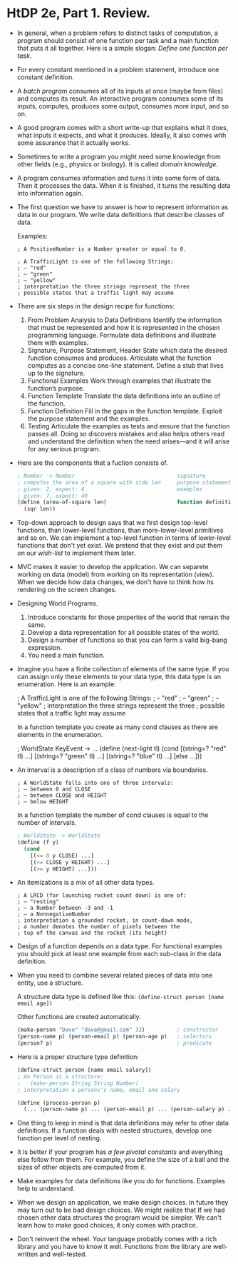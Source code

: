 HtDP 2e, Part 1. Review.
========================

* In general, when a problem refers to distinct tasks of computation, a program
should consist of one function per task and a main function that puts it all together.
Here is a simple slogan: *Define one function per task*.

* For every constant mentioned in a problem statement, introduce one constant definition.

* A *batch program* consumes all of its inputs at once (maybe from files)
and computes its result. An interactive program consumes some of its inputs,
computes, produces some output, consumes more input, and so on.

* A good program comes with a short write-up that explains what it does,
what inputs it expects, and what it produces. Ideally, it also comes with
some assurance that it actually works.

* Sometimes to write a program you might need some knowledge from other fields
(e.g., physics or biology). It is called *domain knowledge*.

* A program consumes information and turns it into some form of data.
Then it processes the data. When it is finished, it turns the resulting
data into information again.

* The first question we have to answer is how to represent information as data in our program.
We write data definitions that describe classes of data.

    Examples:
    ```
    ; A PositiveNumber is a Number greater or equal to 0. 
    ```
    ```
    ; A TrafficLight is one of the following Strings:
    ; – "red"
    ; – "green"
    ; – "yellow"
    ; interpretation the three strings represent the three 
    ; possible states that a traffic light may assume
    ```

* There are six steps in the design recipe for functions:
   1. From Problem Analysis to Data Definitions
      Identify the information that must be represented and how it is represented
      in the chosen programming language.
      Formulate data definitions and illustrate them with examples.
   2. Signature, Purpose Statement, Header
      State which data the desired function consumes and produces.
      Articulate what the function computes as a concise one-line statement.
      Define a stub that lives up to the signature.
   3. Functional Examples
      Work through examples that illustrate the function’s purpose.
   4. Function Template
      Translate the data definitions into an outline of the function.
   5. Function Definition
      Fill in the gaps in the function template. Exploit the purpose statement and the examples.
   6. Testing
      Articulate the examples as tests and ensure that the function passes all.
      Doing so discovers mistakes and also helps others read and understand the definition
      when the need arises—and it will arise for any serious program.

* Here are the components that a fuction consists of.
    ```lisp
    ; Number -> Number                                signature
    ; computes the area of a square with side len     purpose statement
    ; given: 2, expect: 4                             examples
    ; given: 7, expect: 49
    (define (area-of-square len)                      function definition (body)
      (sqr len))
    ```

* Top-down approach to design says that we first design top-level functions, than lower-level functions, than more-lower-level primitives and so on. We can implement a top-level function in terms of lower-level functions that don't yet exist. We pretend that they exist and put them on our *wish-list* to implement them later.

* MVC makes it easier to develop the application. We can separete working on data (model) from working on its representation (view). When we decide how data changes, we don't have to think how its rendering on the screen changes.


* Designing World Programs.
   1. Introduce constants for those properties of the world that remain the same.
   2. Develop a data representation for all possible states of the world.
   3. Design a number of functions so that you can form a valid big-bang expression.
   4. You need a main function.

* Imagine you have a finite collection of elements of the same type. If you can assign only these elements to your data type, this data type is an enumeration. Here is an example:

   ; A TrafficLight is one of the following Strings:
   ; – "red"
   ; – "green"
   ; – "yellow"
   ; interpretation the three strings represent the three 
   ; possible states that a traffic light may assume 

   In a function template you create as many cond clauses as there are elements in the enumeration.
   
   ; WorldState KeyEvent -> ...
   (define (next-light tl)
     (cond
       [(string=? "red" tl) ...]
       [(string=? "green" tl) ...]
       [(string=? "blue" tl) ...]
       [else ...]))

* An interval is a description of a class of numbers via boundaries.
    ```
    ; A WorldState falls into one of three intervals: 
    ; – between 0 and CLOSE
    ; – between CLOSE and HEIGHT
    ; – below HEIGHT
    ```

    In a function template the number of cond clauses is equal to the number of intervals.

    ```lisp
    ; WorldState -> WorldState
    (define (f y)
      (cond
        [(<= 0 y CLOSE) ...]
        [(<= CLOSE y HEIGHT) ...]
        [(>= y HEIGHT) ...]))
    ````

* An itemizations is a mix of all other data types.
    ```
    ; A LRCD (for launching rocket count down) is one of:
    ; – "resting"
    ; – a Number between -3 and -1
    ; – a NonnegativeNumber 
    ; interpretation a grounded rocket, in count-down mode,
    ; a number denotes the number of pixels between the
    ; top of the canvas and the rocket (its height)
    ````

* Design of a function depends on a data type. For functional examples you should pick at least one example from each sub-class in the data definition. 

* When you need to combine several related pieces of data into one entity, use a structure.
    
    A structure data type is defined like this:
    `(define-struct person [name email age])`
   
    Other functions are created automatically.
    ```lisp
    (make-person "Dave" "dave@gmail.com" 32)          ; constructor
    (person-name p) (person-email p) (person-age p)   ; selectors
    (person? p)                                       ; predicate
    ```

* Here is a proper structure type definition:
    ```lisp
    (define-struct person [name email salary])
    ; An Person is a structure: 
    ;   (make-person String String Number)
    ; interpretation a persons's name, email and salary 

    (define (process-person p)
      (... (person-name p) ... (person-email p) ... (person-salary p) ...))
    ````

* One thing to keep in mind is that data definitions may refer to other data definitions.  If a function deals with nested structures, develop one function per level of nesting. 

* It is better if your program has *a few pivotal constants* and everything else follow from them. For example, you define the size of a ball and the sizes of other objects are computed from it. 

* Make examples for data definitions like you do for functions. Examples help to understand.

* When we design an application, we make design choices. In future they may turn out to be bad design choices. We might realize that If we had chosen other data structures the program would be simpler. We can't learn how to make good choices, it only comes with practice.

* Don't reinvent the wheel. Your language probably comes with a rich library and you have to know it well. Functions from the library are well-written and well-tested.

